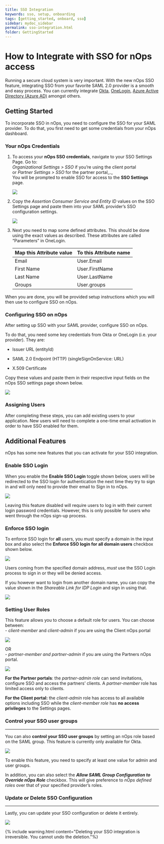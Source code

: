 ```yaml
---
title: SSO Integration
keywords: sso, setup, onboarding
tags: [getting_started, onboard, sso]
sidebar: mydoc_sidebar
permalink: sso-integration.html
folder: GettingStarted
---
```



# How to Integrate with SSO for nOps access #


Running a secure cloud system is very important. With the new nOps SSO feature, integrating SSO from your favorite SAML 2.0 provider is a smooth and easy process. You can currently integrate [Okta](https://www.okta.com/integrate/), [OneLogin](https://www.onelogin.com/product/sso), [Azure Active Directory (Azure AD)](https://docs.microsoft.com/en-us/azure/active-directory/) amongst others.


## Getting Started ##


To incorporate SSO in nOps, you need to configure the SSO for your SAML provider. To do that, you first need to get some credentials from your nOps dashboard.

### Your nOps Credentials ###

1.  To access your **nOps SSO credentials**, navigate to your SSO Settings Page. Go to:  
    _Organizational Settings > SSO_ if you’re using the client portal  
    or _Partner Settings > SSO_ for the partner portal_._  
    You will be prompted to enable SSO for access to the **SSO Settings** page.
    
    ![](https://nops-docs-img.s3.amazonaws.com/gettingstarted/sso-not-enabled.png)
    
2.  Copy the _Assertion Consumer Service and Entity ID_ values on the SSO Settings page and paste them into your SAML provider’s SSO configuration settings.
    
    ![](https://nops-docs-img.s3.amazonaws.com/gettingstarted/sso-integration-details.png)
    
3.  Next you need to map some defined attributes. This should be done using the exact values as described. These attributes are called “Parameters” in OneLogin.
    
    | **Map this Attribute value** | **To this Attribute name** |
    | --- | --- |
    | Email | User.Email |
    | First Name | User.FirstName |
    | Last Name | User.LastName |
    | Groups | User.groups |

When you are done, you will be provided setup instructions which you will then use to configure SSO on nOps.

### Configuring SSO on nOps ###


After setting up SSO with your SAML provider, configure SSO on nOps.

To do that, you need some key credentials from Okta or OneLogin (i.e. your provider). They are:

* Issuer URL (entityId)
    
* SAML 2.0 Endpoint (HTTP) (singleSignOnService: URL)
    
* X.509 Certificate
    

Copy these values and paste them in their respective input fields on the nOps SSO settings page shown below.

![](https://nops-docs-img.s3.amazonaws.com/gettingstarted/sso-details-filled.png)

### Assigning Users ###

After completing these steps, you can add existing users to your application. New users will need to complete a one-time email activation in order to have SSO enabled for them.

## Additional Features ##

nOps has some new features that you can activate for your SSO integration.

### Enable SSO Login ###


When you enable the **Enable SSO Login** toggle shown below, users will be redirected to the SSO login for authentication the next time they try to sign in and will only need to provide their email to Sign in to nOps.

![](https://nops-docs-img.s3.amazonaws.com/gettingstarted/sso-enable-toggle.png)

Leaving this feature disabled will require users to log in with their current login password credentials. However, this is only possible for users who went through the nOps sign-up process.

### Enforce SSO login ###

To enforce SSO login for **all** users, you must specify a domain in the input box and also select the **Enforce SSO login for all domain users** checkbox shown below.

![](https://nops-docs-img.s3.amazonaws.com/gettingstarted/sso-enforce.png)

Users coming from the specified domain address, _must_ use the SSO Login process to sign in or they will be denied access.

If you however want to login from another domain name, you can copy the value shown in the _Shareable Link for IDP Login_ and sign in using that.

![](https://nops-docs-img.s3.amazonaws.com/gettingstarted/sso-shareable.png)

### Setting User Roles ###


This feature allows you to choose a default role for users. You can choose between:  
\- _client-member_ and _client-admin_ if you are using the Client nOps portal

![](https://nops-docs-img.s3.amazonaws.com/gettingstarted/sso-client-role-options.png)

OR  
\- _partner-member and partner-admin_ if you are using the Partners nOps portal.

![](https://nops-docs-img.s3.amazonaws.com/gettingstarted/sso-partner-role-options.png)

**For the Partner portals**: the _partner-admin role_ can send invitations, configure SSO and access the partners’ clients. A _partner-member_ role has limited access only to clients.

**For the Client portal:** the _client-admin_ role has access to all available options including SSO while the _client-member role_ has **no access privileges** to the Settings pages.

### Control your SSO user groups ###
----------------------------

You can also **control your SSO user groups** by ​​setting an nOps role based on the SAML group. This feature is currently only available for Okta.

![](https://nops-docs-img.s3.amazonaws.com/gettingstarted/sso-assign-groups.png)

To enable this feature, you need to specify at least one value for admin and user groups.

In addition, you can also select the **_Allow SAML Group Configuration to Override nOps Role_** checkbox. This will give preference to _nOps defined roles_ over that of your specified provider’s roles.


### Update or Delete SSO Configuration ###
----------------------------------

Lastly, you can update your SSO configuration or delete it entirely.

![](https://nops-docs-img.s3.amazonaws.com/gettingstarted/sso-save-or-delete.png)

{% include warning.html content="Deleting your SSO integration is irreversible. You cannot undo the deletion."%}
